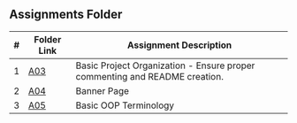 ##  Assignments Folder

|   #   | Folder Link | Assignment Description |
| :---: | ----------- | ---------------------- |
|   1   | [A03](./A03) | Basic Project Organization - Ensure proper commenting and README creation. |
|   2   | [A04](./A04) | Banner Page |
|   3   | [A05](./A05) | Basic OOP Terminology |
